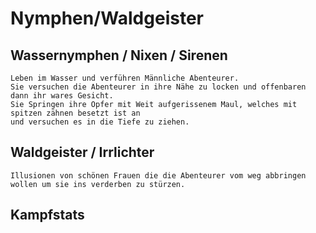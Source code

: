# Nymphen/Waldgeister

## Wassernymphen / Nixen / Sirenen

```
Leben im Wasser und verführen Männliche Abenteurer. 
Sie versuchen die Abenteurer in ihre Nähe zu locken und offenbaren dann ihr wares Gesicht.
Sie Springen ihre Opfer mit Weit aufgerissenem Maul, welches mit spitzen zähnen besetzt ist an 
und versuchen es in die Tiefe zu ziehen.  
```

## Waldgeister / Irrlichter

```
Illusionen von schönen Frauen die die Abenteurer vom weg abbringen wollen um sie ins verderben zu stürzen. 
```

## Kampfstats

```

```